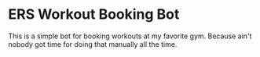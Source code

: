 # ERS Workout Booking Bot
This is a simple bot for booking workouts at my favorite gym. Because ain't nobody got time for doing that manually all the time.

